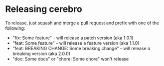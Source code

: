 # Releasing cerebro

To release, just squash and merge a pull request and prefix with one of the following:

- "fix: Some feature" - will release a patch version (aka 1.0.1)
- "feat: Some feature" - will release a feature version (aka 1.1.0)
- "feat: BREAKING CHANGE: Some breaking change" - will release a breaking version (aka 2.0.0)
- "doc: Some docs" or "chore: Some chore" won't release

